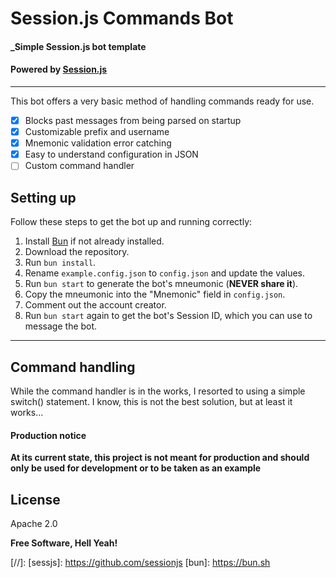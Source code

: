 # Session.js Commands Bot
#### _Simple Session.js bot template
#### **Powered by [Session.js](sessjs)**
___
This bot offers a very basic method of handling commands ready for use.
- [x] Blocks past messages from being parsed on startup
- [x] Customizable prefix and username
- [x] Mnemonic validation error catching
- [x] Easy to understand configuration in JSON
- [ ] Custom command handler

## Setting up
Follow these steps to get the bot up and running correctly:
1. Install [Bun](bun) if not already installed.
2. Download the repository.
3. Run `bun install`.
4. Rename `example.config.json` to `config.json` and update the values.
5. Run `bun start` to generate the bot's mneumonic (**NEVER share it**).
6. Copy the mneumonic into the "Mnemonic" field in `config.json`.
7. Comment out the account creator.
8. Run `bun start` again to get the bot's Session ID, which you can use to message the bot.

___

## Command handling
While the command handler is in the works, I resorted to using a simple switch() statement.
I know, this is not the best solution, but at least it works...

#### Production notice
**At its current state, this project is not meant for production and should only be used for development or to be taken as an example**

## License

Apache 2.0

**Free Software, Hell Yeah!**

[//]: 
   [sessjs]: <https://github.com/sessionjs>
   [bun]: <https://bun.sh>
